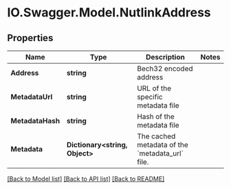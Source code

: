 # IO.Swagger.Model.NutlinkAddress
## Properties

Name | Type | Description | Notes
------------ | ------------- | ------------- | -------------
**Address** | **string** | Bech32 encoded address | 
**MetadataUrl** | **string** | URL of the specific metadata file | 
**MetadataHash** | **string** | Hash of the metadata file | 
**Metadata** | **Dictionary&lt;string, Object&gt;** | The cached metadata of the &#x60;metadata_url&#x60; file. | 

[[Back to Model list]](../README.md#documentation-for-models) [[Back to API list]](../README.md#documentation-for-api-endpoints) [[Back to README]](../README.md)

